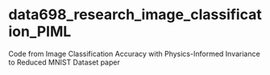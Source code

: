 # data698_research_image_classification_PIML
Code from Image Classification Accuracy with Physics-Informed Invariance to Reduced MNIST Dataset paper
